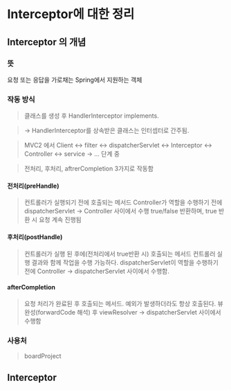 # Interceptor에 대한 정리

## Interceptor 의 개념
### 뜻
 요청 또는 응답을 가로채는 Spring에서 지원하는 객체
 
### 작동 방식
>클래스를 생성 후 HandlerInterceptor implements.
  
>-> HandlerInterceptor를 상속받은 클래스는 인터셉터로 간주됨.
  
>MVC2 에서 
>Client <-> filter <-> dispatcherServlet <-> Interceptor <-> Controller <-> service -> ... 단계 중

>전처리, 후처리, aftrerCompletion 3가지로 작동함
  
#### 전처리(preHandle) 
> 컨트롤러가 실행되기 전에 호출되는 메서드
> Controller가 역할을 수행하기 전에 dispatcherServlet -> Controller 사이에서 수행
> true/false 반환하며, true 반환 시 요청 계속 진행됨


#### 후처리(postHandle)
>컨트롤러가 실행 된 후에(전처리에서 true반환 시) 호출되는 메서드
>컨트롤러 실행 결과와 함께 작업을 수행 가능하다.
>dispatcherServlet이 역할을 수행하기 전에 Controller -> dispatcherServlet 사이에서 수행함.

#### afterCompletion
>요청 처리가 완료된 후 호출되는 메서드.
>예외가 발생하더라도 항상 호출된다.
>뷰 완성(forwardCode 해석) 후 viewResolver -> dispatcherServlet 사이에서 수행함

### 사용처
>boardProject
>


## Interceptor
